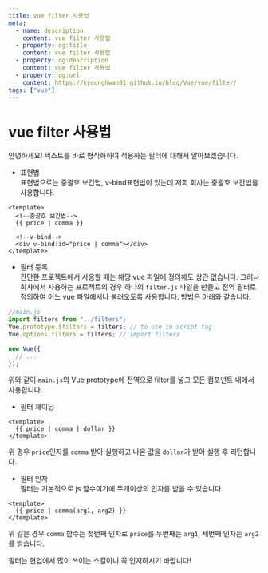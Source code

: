 ```yaml
---
title: vue filter 사용법
meta:
  - name: description
    content: vue filter 사용법
  - property: og:title
    content: vue filter 사용법
  - property: og:description
    content: vue filter 사용법
  - property: og:url
    content: https://kyounghwan01.github.io/blog/Vue/vue/filter/
tags: ["vue"]
---
```


# vue filter 사용법

안녕하세요! 텍스트를 바로 형식화하여 적용하는 필터에 대해서 알아보겠습니다.

- 표현법<br>
  표현법으로는 중괄호 보간법, v-bind표현법이 있는데 저희 회사는 중괄호 보간법을 사용합니다.

```vue
<template>
  <!--중괄호 보간법-->
  {{ price | comma }}

  <!--v-bind-->
  <div v-bind:id="price | comma"></div>
</template>
```

- 필터 등록<br>
  간단한 프로젝트에서 사용할 때는 해당 vue 파일에 정의해도 상관 없습니다.
  그러나 회사에서 사용하는 프로젝트의 경우 하나의 `filter.js` 파일을 만들고 전역 필터로 정의하여 어느 vue 파일에서나 불러오도록 사용합니다. 방법은 아래와 같습니다.

```js
//main.js
import filters from "../filters";
Vue.prototype.$filters = filters; // to use in script tag
Vue.options.filters = filters; // import filters

new Vue({
  // ...
});
```

위와 같이 `main.js`의 Vue prototype에 전역으로 filter를 넣고 모든 컴포넌트 내에서 사용합니다.

- 필터 체이닝

```vue
<template>
  {{ price | comma | dollar }}
</template>
```

위 경우 `price`인자를 `comma` 받아 실행하고 나온 값을 `dollar`가 받아 실행 후 리턴합니다.

- 필터 인자<br>
  필터는 기본적으로 js 함수이기에 두개이상의 인자를 받을 수 있습니다.

```vue
<template>
  {{ price | comma(arg1, arg2) }}
</template>
```

위 같은 경우 `comma` 함수는 첫번째 인자로 `price`를 두번째는 `arg1`, 세번째 인자는 `arg2`를 받습니다.

필터는 현업에서 많이 쓰이는 스킬이니 꼭 인지하시기 바랍니다!

<Disqus />
